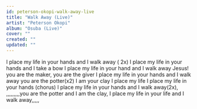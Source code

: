 ```yaml
---
id: peterson-okopi-walk-away-live
title: "Walk Away (Live)"
artist: "Peterson Okopi"
album: "Osuba (Live)"
cover: ""
created: ""
updated: ""
---
```


I place my life in your hands and I walk away ( 2x)
I place my life in your hands and I take a bow
I place my life in your hand and I walk away Jesus!
you are the maker, you are the giver
I place my life in your hands and I walk away
you are the potter(x2) I am your clay
I place my life I place my life in your hands
(chorus) I place my life in your hands and I walk away(2x),
,,,,,,,,,you are the potter and I am the clay, I place my life in your life and I walk away,,,,,
